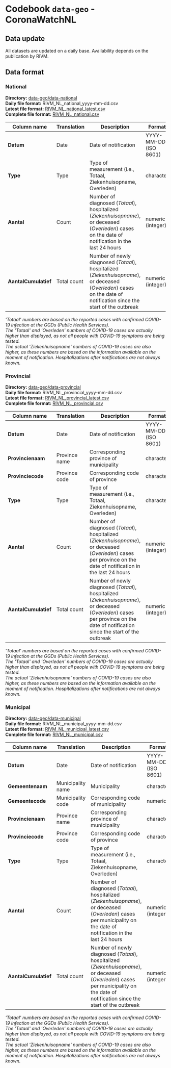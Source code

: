 # Codebook `data-geo` - CoronaWatchNL

## Data update

All datasets are updated on a daily base. Availability depends on the publication by RIVM.

## Data format

### National

**Directory:** [data-geo/data-national](data-national) <br>
**Daily file format:** RIVM_NL_national_yyyy-mm-dd.csv<br>
**Latest file format:** [RIVM_NL_national_latest.csv](data-national/RIVM_NL_national_latest.csv)<br>
**Complete file format:** [RIVM_NL_national.csv](data-national/RIVM_NL_national.csv)

| Column name | Translation | Description | Format | Example |
|---|---|---|---|---|
| **Datum** | Date | Date of notification | YYYY-MM-DD (ISO 8601) | 2020-04-23 |
| **Type** | Type | Type of measurement (i.e., Totaal, Ziekenhuisopname, Overleden) | character | Totaal |
| **Aantal** | Count | Number of diagnosed (*Totaal*), hospitalized (*Ziekenhuisopname*), or deceased (*Overleden*) cases on the date of notification in the last 24 hours | numeric (integer) | 86|
| **AantalCumulatief** | Total count | Number of newly diagnosed (*Totaal*), hospitalized (*Ziekenhuisopname*), or deceased (*Overleden*) cases on the date of notification since the start of the outbreak | numeric (integer) | 86 |

*'Totaal' numbers are based on the reported cases with confirmed COVID-19 infection at the GGDs (Public Health Services).*<br>
*The 'Totaal' and 'Overleden' numbers of COVID-19 cases are actually higher than displayed, as not all people with COVID-19 symptoms are being tested.*<br>
*The actual 'Ziekenhuisopname' numbers of COVID-19 cases are also higher, as these numbers are based on the information available on the moment of notification. Hospitalizations after notifications are not always known.*<br>


### Provincial

**Directory:** [data-geo/data-provincial](data-provincial) <br>
**Daily file format:** RIVM_NL_provincial_yyyy-mm-dd.csv<br>
**Latest file format:** [RIVM_NL_provincial_latest.csv](data-provincial/RIVM_NL_provincial_latest.csv)<br>
**Complete file format:** [RIVM_NL_provincial.csv](data-provincial/RIVM_NL_provincial.csv)


| Column name | Translation | Description | Format | Example |
|---|---|---|---|---|
| **Datum** | Date | Date of notification | YYYY-MM-DD (ISO 8601) | 2020-04-23 |
| **Provincienaam** | Province name | Corresponding province of municipality | character | Noord-Brabant |
| **Provinciecode** | Province code | Corresponding code of province | character | Noord-Brabant |
| **Type** | Type | Type of measurement (i.e., Totaal, Ziekenhuisopname, Overleden) | character | Totaal |
| **Aantal** | Count | Number of diagnosed (*Totaal*), hospitalized (*Ziekenhuisopname*), or deceased (*Overleden*) cases per province on the date of notification in the last 24 hours | numeric (integer) | 86|
| **AantalCumulatief** | Total count | Number of newly diagnosed (*Totaal*), hospitalized (*Ziekenhuisopname*), or deceased (*Overleden*) cases per province on the date of notification since the start of the outbreak | numeric (integer) | 86 |

*'Totaal' numbers are based on the reported cases with confirmed COVID-19 infection at the GGDs (Public Health Services).*<br>
*The 'Totaal' and 'Overleden' numbers of COVID-19 cases are actually higher than displayed, as not all people with COVID-19 symptoms are being tested.*<br>
*The actual 'Ziekenhuisopname' numbers of COVID-19 cases are also higher, as these numbers are based on the information available on the moment of notification. Hospitalizations after notifications are not always known.*<br>


### Municipal

**Directory:** [data-geo/data-municipal](data-municipal) <br>
**Daily file format:** RIVM_NL_municipal_yyyy-mm-dd.csv<br>
**Latest file format:** [RIVM_NL_municipal_latest.csv](data-municipal/RIVM_NL_municipal_latest.csv)<br>
**Complete file format:** [RIVM_NL_municipal.csv](data-municipal/RIVM_NL_municipal.csv)


| Column name | Translation | Description | Format | Example |
|---|---|---|---|---|
| **Datum** | Date | Date of notification | YYYY-MM-DD (ISO 8601) | 2020-04-23 |
| **Gemeentenaam** | Municipality name | Municipality | character | Oosterhout |
| **Gemeentecode** | Municipality code | Corresponding code of municipality | numeric | 826 |
| **Provincienaam** | Province name | Corresponding province of municipality | character | Noord-Brabant |
| **Provinciecode** | Province code | Corresponding code of province | character | Noord-Brabant |
| **Type** | Type | Type of measurement (i.e., Totaal, Ziekenhuisopname, Overleden) | character | Totaal |
| **Aantal** | Count | Number of diagnosed (*Totaal*), hospitalized (*Ziekenhuisopname*), or deceased (*Overleden*) cases per municipality on the date of notification in the last 24 hours | numeric (integer) | 86|
| **AantalCumulatief** | Total count | Number of newly diagnosed (*Totaal*), hospitalized (*Ziekenhuisopname*), or deceased (*Overleden*) cases per municipality on the date of notification since the start of the outbreak | numeric (integer) | 86 |

*'Totaal' numbers are based on the reported cases with confirmed COVID-19 infection at the GGDs (Public Health Services).*<br>
*The 'Totaal' and 'Overleden' numbers of COVID-19 cases are actually higher than displayed, as not all people with COVID-19 symptoms are being tested.*<br>
*The actual 'Ziekenhuisopname' numbers of COVID-19 cases are also higher, as these numbers are based on the information available on the moment of notification. Hospitalizations after notifications are not always known.*<br>

